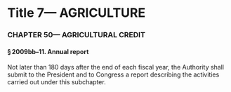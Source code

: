 
# Title 7— AGRICULTURE
### CHAPTER 50— AGRICULTURAL CREDIT
#### § 2009bb–11. Annual report

Not later than 180 days after the end of each fiscal year, the Authority shall submit to the President and to Congress a report describing the activities carried out under this subchapter.
